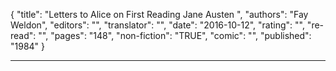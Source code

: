 {
"title": "Letters to Alice on First Reading Jane Austen ",
"authors": "Fay Weldon",
"editors": "",
"translator": "",
"date": "2016-10-12",
"rating": "",
"re-read": "",
"pages": "148",
"non-fiction": "TRUE",
"comic": "",
"published": "1984"
}

---

